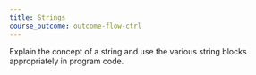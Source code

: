 ```yaml
---
title: Strings
course_outcome: outcome-flow-ctrl
---
```


Explain the concept of a string and use the various string blocks appropriately in program code.

